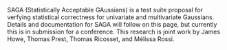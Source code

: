 SAGA (Statistically Acceptable GAussians) is a test suite proposal for verfying statistical correctness for univariate and multivariate Gaussians. Details and documentation for SAGA will follow on this page, but currently this is in submission for a conference. This research is joint work by James Howe, Thomas Prest, Thomas Ricosset, and Mélissa Rossi.
